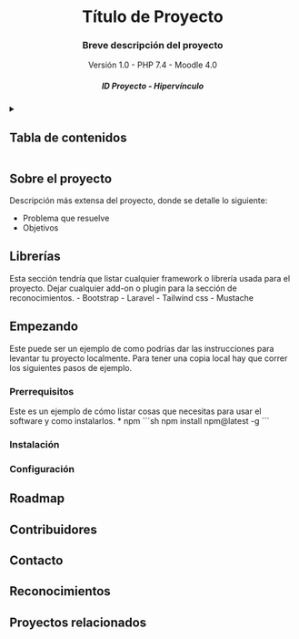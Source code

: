 <!-- Cabecera -->
<div align="center">

<!-- Logo <img> -->

<h1> Título de Proyecto </h1>

<h3>Breve descripción del proyecto</h3>
<span>
Versión 1.0 - PHP 7.4 - Moodle 4.0
</span>
<h5>ID Proyecto - Hipervínculo</h5>

</div>

<!-- Tabla de contenidos -->
<details>
<summary><h2>Tabla de contenidos</h2></summary>
  <ol>
    <li>
      <a href="#sobre-el-proyecto">Sobre el proyecto</a>
      <ul>
        <li><a href="#librerías">Librerías</a></li>
      </ul>
    </li>
    <li>
      <a href="#empezando">Empezando</a>
      <ul>
        <li><a href="#prerrequisitos">Prerrequisitos</a></li>
        <li><a href="#instalación">Instalación</a></li>
        <li><a href="#configuración">Configuración</a></li>
      </ul>
    </li>
    <li><a href="#roadmap">Roadmap</a></li>
    <li><a href="#contribuidores">Contribuidores</a></li>
    <li><a href="#contacto">Contacto</a></li>
    <li><a href="#reconocimientos">Reconocimientos</a></li>    
    <li><a href="#proyectos-relacionados">Proyectos relacionados</a></li>
  </ol>
</details>


<h2>Sobre el proyecto</h2>
Descripción más extensa del proyecto, donde se detalle lo siguiente:

- Problema que resuelve
- Objetivos


<h2>Librerías</h2>
Esta sección tendría que listar cualquier framework o librería usada para el proyecto. Dejar cualquier add-on o plugin para la sección de reconocimientos.
- Bootstrap
- Laravel
- Tailwind css
- Mustache

<h2>Empezando</h2>
Este puede ser un ejemplo de como podrías dar las instrucciones para levantar tu proyecto localmente. Para tener una copia local hay que correr los siguientes pasos de ejemplo.
<h3>Prerrequisitos</h3>
Este es un ejemplo de cómo listar cosas que necesitas para usar el software y como instalarlos.
* npm
  ```sh
  npm install npm@latest -g
  ```
<h3>Instalación</h3>

<h3>Configuración</h3>


<h2>Roadmap</h2>


<h2>Contribuidores</h2>


<h2>Contacto</h2>


<h2>Reconocimientos</h2>


<h2>Proyectos relacionados</h2>
